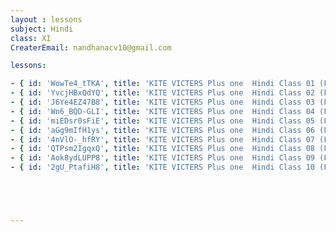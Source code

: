 ```yaml
--- 
layout : lessons 
subject: Hindi 
class: XI
CreaterEmail: nandhanacv10@gmail.com

lessons: 

- { id: 'WowTe4_tTKA', title: 'KITE VICTERS Plus one  Hindi Class 01 (First Bell-ഫസ്റ്റ് ബെല്‍)' }
- { id: 'YvcjHBxQdYQ', title: 'KITE VICTERS Plus one  Hindi Class 02 (First Bell-ഫസ്റ്റ് ബെല്‍)' }
- { id: 'J6Ye4EZ47B8', title: 'KITE VICTERS Plus one  Hindi Class 03 (First Bell-ഫസ്റ്റ് ബെല്‍)' }
- { id: 'Wn6_BQD-GLI', title: 'KITE VICTERS Plus one  Hindi Class 04 (First Bell-ഫസ്റ്റ് ബെല്‍)' }
- { id: 'miEDsr0sFiE', title: 'KITE VICTERS Plus one  Hindi Class 05 (First Bell-ഫസ്റ്റ് ബെല്‍)' }
- { id: 'aGg9mIfH1ys', title: 'KITE VICTERS Plus one  Hindi Class 06 (First Bell-ഫസ്റ്റ് ബെല്‍)' }
- { id: '4nVlO-_hfRY', title: 'KITE VICTERS Plus one  Hindi Class 07 (First Bell-ഫസ്റ്റ് ബെല്‍)' }
- { id: 'QTPsm2IgqxQ', title: 'KITE VICTERS Plus one  Hindi Class 08 (First Bell-ഫസ്റ്റ് ബെല്‍)' }
- { id: 'Aok8ydLUPP8', title: 'KITE VICTERS Plus one  Hindi Class 09 (First Bell-ഫസ്റ്റ് ബെല്‍)' }
- { id: '2gU_PtafiH8', title: 'KITE VICTERS Plus one  Hindi Class 10 (First Bell-ഫസ്റ്റ് ബെല്‍)' }





---
```




